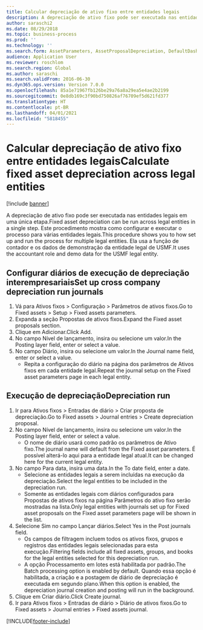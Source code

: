 ```yaml
---
title: Calcular depreciação de ativo fixo entre entidades legais
description: A depreciação de ativo fixo pode ser executada nas entidades legais em uma única etapa.
author: saraschi2
ms.date: 08/29/2018
ms.topic: business-process
ms.prod: ''
ms.technology: ''
ms.search.form: AssetParameters, AssetProposalDepreciation, DefaultDashboard, LedgerJournalTable
audience: Application User
ms.reviewer: roschlom
ms.search.region: Global
ms.author: saraschi
ms.search.validFrom: 2016-06-30
ms.dyn365.ops.version: Version 7.0.0
ms.openlocfilehash: 85a1e71967fb126be29a76a8a29ea5e4ae2b2199
ms.sourcegitcommit: 0e8db169c3f90bd750826af76709ef5d621fd377
ms.translationtype: HT
ms.contentlocale: pt-BR
ms.lasthandoff: 04/01/2021
ms.locfileid: "5818455"
---
```

# <a name="calculate-fixed-asset-depreciation-across-legal-entities"></a><span data-ttu-id="39a53-103">Calcular depreciação de ativo fixo entre entidades legais</span><span class="sxs-lookup"><span data-stu-id="39a53-103">Calculate fixed asset depreciation across legal entities</span></span>

[!include [banner](../../includes/banner.md)]

<span data-ttu-id="39a53-104">A depreciação de ativo fixo pode ser executada nas entidades legais em uma única etapa.</span><span class="sxs-lookup"><span data-stu-id="39a53-104">Fixed asset depreciation can be run across legal entities in a single step.</span></span> <span data-ttu-id="39a53-105">Este procedimento mostra como configurar e executar o processo para várias entidades legais.</span><span class="sxs-lookup"><span data-stu-id="39a53-105">This procedure shows you to how set up and run the process for multiple legal entities.</span></span> <span data-ttu-id="39a53-106">Ela usa a função de contador e os dados de demonstração da entidade legal de USMF.</span><span class="sxs-lookup"><span data-stu-id="39a53-106">It uses the accountant role and demo data for the USMF legal entity.</span></span>


## <a name="set-up-cross-company-depreciation-run-journals"></a><span data-ttu-id="39a53-107">Configurar diários de execução de depreciação interempresariais</span><span class="sxs-lookup"><span data-stu-id="39a53-107">Set up cross company depreciation run journals</span></span>
1. <span data-ttu-id="39a53-108">Vá para Ativos fixos > Configuração > Parâmetros de ativos fixos.</span><span class="sxs-lookup"><span data-stu-id="39a53-108">Go to Fixed assets > Setup > Fixed assets parameters.</span></span>
2. <span data-ttu-id="39a53-109">Expanda a seção Propostas de ativos fixos.</span><span class="sxs-lookup"><span data-stu-id="39a53-109">Expand the Fixed asset proposals section.</span></span>
3. <span data-ttu-id="39a53-110">Clique em Adicionar.</span><span class="sxs-lookup"><span data-stu-id="39a53-110">Click Add.</span></span>
4. <span data-ttu-id="39a53-111">No campo Nível de lançamento, insira ou selecione um valor.</span><span class="sxs-lookup"><span data-stu-id="39a53-111">In the Posting layer field, enter or select a value.</span></span>
5. <span data-ttu-id="39a53-112">No campo Diário, insira ou selecione um valor.</span><span class="sxs-lookup"><span data-stu-id="39a53-112">In the Journal name field, enter or select a value.</span></span>
    * <span data-ttu-id="39a53-113">Repita a configuração do diário na página dos parâmetros de Ativos fixos em cada entidade legal.</span><span class="sxs-lookup"><span data-stu-id="39a53-113">Repeat the journal setup on the Fixed asset parameters page in each legal entity.</span></span>  

## <a name="depreciation-run"></a><span data-ttu-id="39a53-114">Execução de depreciação</span><span class="sxs-lookup"><span data-stu-id="39a53-114">Depreciation run</span></span>
1. <span data-ttu-id="39a53-115">Ir para Ativos fixos > Entradas de diário > Criar proposta de depreciação.</span><span class="sxs-lookup"><span data-stu-id="39a53-115">Go to Fixed assets > Journal entries > Create depreciation proposal.</span></span>
2. <span data-ttu-id="39a53-116">No campo Nível de lançamento, insira ou selecione um valor.</span><span class="sxs-lookup"><span data-stu-id="39a53-116">In the Posting layer field, enter or select a value.</span></span>
    * <span data-ttu-id="39a53-117">O nome de diário usará como padrão os parâmetros de Ativo fixo.</span><span class="sxs-lookup"><span data-stu-id="39a53-117">The journal name will default from the Fixed asset parameters.</span></span> <span data-ttu-id="39a53-118">É possível alterá-lo aqui para a entidade legal atual.</span><span class="sxs-lookup"><span data-stu-id="39a53-118">It can be changed here for the current legal entity.</span></span>  
3. <span data-ttu-id="39a53-119">No campo Para data, insira uma data.</span><span class="sxs-lookup"><span data-stu-id="39a53-119">In the To date field, enter a date.</span></span>
    * <span data-ttu-id="39a53-120">Selecione as entidades legais a serem incluídas na execução da depreciação.</span><span class="sxs-lookup"><span data-stu-id="39a53-120">Select the legal entities to be included in the depreciation run.</span></span>  
    * <span data-ttu-id="39a53-121">Somente as entidades legais com diários configurados para Propostas de ativos fixos na página Parâmetros do ativo fixo serão mostradas na lista.</span><span class="sxs-lookup"><span data-stu-id="39a53-121">Only legal entities with journals set up for Fixed asset proposals on the Fixed asset parameters page will be shown in the list.</span></span>  
4. <span data-ttu-id="39a53-122">Selecione Sim no campo Lançar diários.</span><span class="sxs-lookup"><span data-stu-id="39a53-122">Select Yes in the Post journals field.</span></span>
    * <span data-ttu-id="39a53-123">Os campos de filtragem incluem todos os ativos fixos, grupos e registros das entidades legais selecionadas para esta execução.</span><span class="sxs-lookup"><span data-stu-id="39a53-123">Filtering fields include all fixed assets, groups, and books for the legal entities selected for this depreciation run.</span></span>  
    * <span data-ttu-id="39a53-124">A opção Processamento em lotes está habilitada por padrão.</span><span class="sxs-lookup"><span data-stu-id="39a53-124">The Batch processing option is enabled by default.</span></span> <span data-ttu-id="39a53-125">Quando essa opção é habilitada, a criação e a postagem de diário de depreciação é executada em segundo plano.</span><span class="sxs-lookup"><span data-stu-id="39a53-125">When this option is enabled, the depreciation journal creation and posting will run in the background.</span></span>  
5. <span data-ttu-id="39a53-126">Clique em Criar diário.</span><span class="sxs-lookup"><span data-stu-id="39a53-126">Click Create journal.</span></span>
6. <span data-ttu-id="39a53-127">Ir para Ativos fixos > Entradas de diário > Diário de ativos fixos.</span><span class="sxs-lookup"><span data-stu-id="39a53-127">Go to Fixed assets > Journal entries > Fixed assets journal.</span></span>



[!INCLUDE[footer-include](../../../includes/footer-banner.md)]